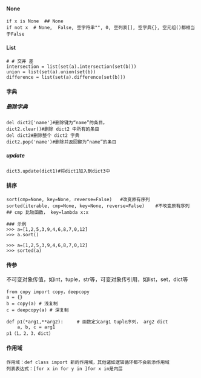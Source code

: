 #### None

```
if x is None  ## None
if not x  # None,  False, 空字符串"", 0, 空列表[], 空字典{}, 空元组()都相当于False
```

#### List

```
# # 交并 差
intersection = list(set(a).intersection(set(b)))
union = list(set(a).union(set(b))
difference = list(set(a).difference(set(b)))
```

#### 字典

##### 删除字典

```
del dict2['name']#删除键为“name”的条目。
dict2.clear()#删除 dict2 中所有的条目
del dict2#删除整个 dict2 字典
dict2.pop('name')#删除并返回键为“name”的条目
```

##### update

```
dict3.update(dict1)#将dict1加入到dict3中
```

#### 排序

```
sort(cmp=None, key=None, reverse=False)   #改变原有序列
sorted(iterable, cmp=None, key=None, reverse=False)    #不改变原有序列
## cmp 比较函数， key=lambda x:x

### 示例
>>> a=[1,2,5,3,9,4,6,8,7,0,12]
>>> a.sort()

>>> a=[1,2,5,3,9,4,6,8,7,0,12]
>>> sorted(a)
```

#### 传参

不可变对象传值，如int，tuple，str等，可变对象传引用，如list，set，dict等

```
from copy import copy，deepcopy
a = {}
b = copy(a) # 浅复制
c = deepcopy(a) # 深复制

def p1(*arg1,**arg2):     # 函数定义arg1 tuple序列， arg2 dict
    a, b, c = arg1
p1（1，2，3，dict）
```

#### 作用域

```
作用域：def class import 新的作用域，其他诸如逻辑循环都不会新添作用域
列表表达式：[for x in for y in ]for x in是内层
```



